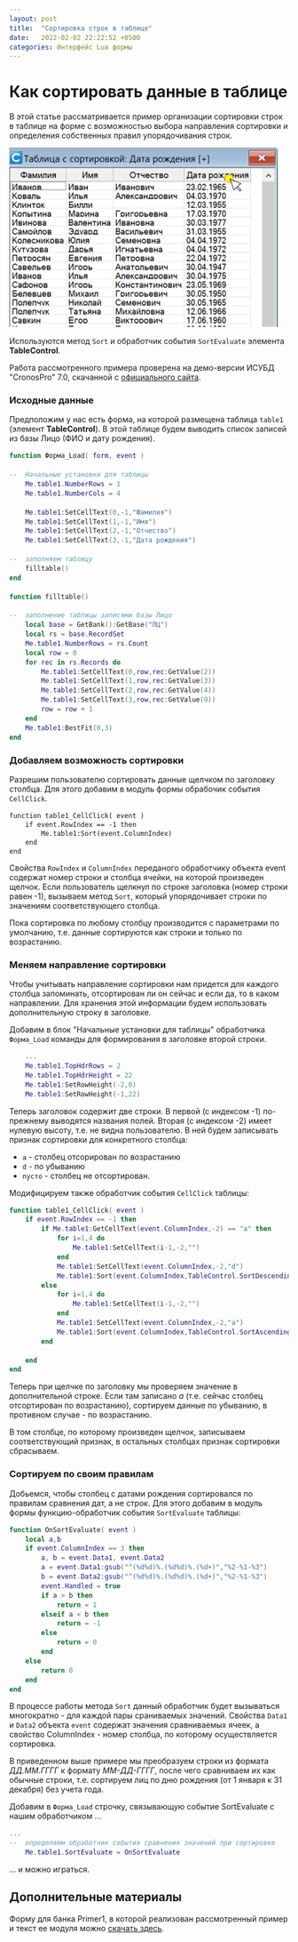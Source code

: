 ```yaml
---
layout: post
title:  "Сортировка строк в таблице"
date:   2022-02-02 22:22:52 +0500
categories: Интерфейс Lua формы
---
```


# Как сортировать данные в таблице

В этой статье рассматривается пример организации сортировки строк в таблице на форме 
с возможностью выбора направления сортировки и определения собственных правил 
упорядочивания строк.

![Таблица с сотировкой данных](../assets/img/tablesort.png)

Используются метод `Sort` и обработчик события `SortEvaluate` элемента __TableControl__.

Работа рассмотренного примера проверена на демо-версии ИСУБД "CronosPro" 7.0, 
скачанной с [официального сайта](http://www.cronos.ru).

### Исходные данные

Предположим у нас есть форма, на которой размещена таблица `table1` (элемент __TableControl__). 
В этой таблице будем выводить список записей из базы Лицо (ФИО и дату рождения).

```lua
function Форма_Load( form, event )

--	Начальные установки для таблицы
	Me.table1.NumberRows = 1
	Me.table1.NumberCols = 4
	
	Me.table1:SetCellText(0,-1,"Фамилия")
	Me.table1:SetCellText(1,-1,"Имя")
	Me.table1:SetCellText(2,-1,"Отчество")
	Me.table1:SetCellText(3,-1,"Дата рождения")

--	заполняем таблицу
	filltable()
end

function filltable()

--	заполнение таблицы записями базы Лицо
	local base = GetBank():GetBase("ЛЦ")
	local rs = base.RecordSet
	Me.table1.NumberRows = rs.Count
	local row = 0
	for rec in rs.Records do
		Me.table1:SetCellText(0,row,rec:GetValue(2))
		Me.table1:SetCellText(1,row,rec:GetValue(3))
		Me.table1:SetCellText(2,row,rec:GetValue(4))
		Me.table1:SetCellText(3,row,rec:GetValue(9))
		row = row + 1
	end
	Me.table1:BestFit(0,3)
end

```

### Добавляем возможность сортировки
Разрешим пользователю сортировать данные щелчком по заголовку столбца. 
Для этого добавим в модуль формы обрабочик события `CellClick`.

```
function table1_CellClick( event )
	if event.RowIndex == -1 then
		Me.table1:Sort(event.ColumnIndex)
	end	
end
```

Свойства `RowIndex` и `ColumnIndex` переданого обработчику объекта event содержат номер строки 
и столбца ячейки, на которой произведен щелчок. Если пользователь щелкнул по строке заголовка 
(номер строки равен -1), вызываем метод `Sort`, который упорядочивает строки по значениям 
соответствующего столбца.

Пока сортировка по любому столбцу производится с параметрами по умолчанию, т.е. данные 
сортируются как строки и только по возрастанию. 


### Меняем направление сортировки

Чтобы учитывать направление сортировки нам придется для каждого столбца запоминать, 
отсортирован ли он сейчас и  если да, то в каком направлении. Для хранения этой информации 
будем использовать дополнительную строку в заголовке. 

Добавим в блок "Начальные установки для таблицы" обработчика `Форма_Load` команды 
для формирования в заголовке второй строки. 

```lua
	...
	Me.table1.TopHdrRows = 2
	Me.table1.TopHdrHeight = 22	
	Me.table1:SetRowHeight(-2,0)
	Me.table1:SetRowHeight(-1,22)
```

Теперь заголовок содержит две строки. В первой (с индексом -1) по-прежнему выводятся 
названия полей. Вторая (с индексом -2) имеет нулевую высоту, т.е. не видна пользователю. 
В ней будем записывать признак сортировки для конкретного столбца:

- `a` - столбец отсорирован по возрастанию
- `d` - по убыванию
- `пусто` - столбец не отсортирован.


Модифицируем также обработчик события `CellClick` таблицы:

```lua
function table1_CellClick( event )
	if event.RowIndex == -1 then
		if Me.table1:GetCellText(event.ColumnIndex,-2) == "a" then
			for i=1,4 do
				Me.table1:SetCellText(i-1,-2,"")
			end
			Me.table1:SetCellText(event.ColumnIndex,-2,"d")
			Me.table1:Sort(event.ColumnIndex,TableControl.SortDescending)
		else	
			for i=1,4 do
				Me.table1:SetCellText(i-1,-2,"")
			end
			Me.table1:SetCellText(event.ColumnIndex,-2,"a")
			Me.table1:Sort(event.ColumnIndex,TableControl.SortAscending)
		end
		
	end
end
```
Теперь при щелчке по заголовку мы проверяем значение в дополнительной строке. 
Если там записано _a_ (т.е. сейчас столбец отсортирован по возрастанию), 
сортируем данные по убыванию, в противном случае - по возрастанию. 

В том столбце, по которому произведен щелчок, записываем соответствующий признак, 
в остальных столбцах признак сортировки сбрасываем.

### Сортируем по своим правилам

Добьемся, чтобы столбец с датами рождения сортировался по правилам сравнения дат, а не строк.
Для этого добавим в модуль формы функцию-обработчик события `SortEvaluate` таблицы:

```lua
function OnSortEvaluate( event )
	local a,b
	if event.ColumnIndex == 3 then
		a, b = event.Data1, event.Data2
		a = event.Data1:gsub("^(%d%d)%.(%d%d)%.(%d+)","%2-%1-%3")
		b = event.Data2:gsub("^(%d%d)%.(%d%d)%.(%d+)","%2-%1-%3")
		event.Handled = true
		if a > b then 
			return = 1	
		elseif a < b then
			return = -1
		else
			return = 0
		end	
	else 
		return 0
	end
end
```

В процессе работы метода `Sort` данный обработчик будет вызываться многократно - 
для каждой пары сраниваемых значений. Свойства `Data1` и `Data2` объекта `event` 
содержат значения сравниваемых ячеек, а свойство ColumnIndex - номер столбца, 
по которому осуществляется сортировка.

В приведенном выше примере мы преобразуем строки из формата _ДД.ММ.ГГГГ_ 
к формату _ММ-ДД-ГГГГ_, после чего сравниваем их как обычные строки, 
т.е. сортируем лиц по дню рождения (от 1 января к 31 декабря) без учета года.

Добавим в `Форма_Load` строчку, связывающую событие SortEvaluate с нашим обработчиком ...

```lua
...
--	определяем обработчик события сравнения значений при сортировке
	Me.table1.SortEvaluate = OnSortEvaluate
```
... и можно играться.

## Дополнительные материалы

Форму для банка Primer1, в которой реализован рассмотренный пример 
и текст ее модуля можно [скачать здесь](https://github.com/sinilga/cronospro/tree/master/assets/sources/tablesort). 
